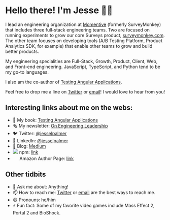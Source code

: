 # Hello there! I'm Jesse 👋🏾

I lead an engineering organization at [Momentive](https://www.momentive.ai/) (formerly SurveyMonkey) that includes three full-stack engineering teams. Two are focused on running experiments to grow our core Surveys product, [surveymonkey.com](https://www.surveymonkey.com/). The other team focuses on developing tools (A/B Testing Platform, Product Analytics SDK, for example) that enable other teams to grow and build better products.

My engineering specialities are Full-Stack, Growth, Product, Client, Web, and Front-end engineering. JavaScript, TypeScript, and Python tend to be my go-to languages.

I also am the co-author of [Testing Angular Applications](https://www.manning.com/books/testing-angular-applications). 

Feel free to drop me a line on [Twitter](https://twitter.com/jesselpalmer) or [email](mailto:jesselpalmer@gmail.com)! I would love to hear from you!

## Interesting links about me on the webs:
- 📖 My book: [Testing Angular Applications](https://www.manning.com/books/testing-angular-applications)  
- 🗞️ My newsletter: [On Engineering Leadership](https://tinyletter.com/jesselpalmer)  
- 🐦 Twitter: [@jesselpalmer](https://twitter.com/jesselpalmer)
- 💼 LinkedIn: [@jesselpalmer](https://www.linkedin.com/in/jesselpalmer/)  
- 📝 Blog: [Medium](https://medium.com/@jesselpalmer)  
- <img src="https://static.npmjs.com/da3ab40fb0861d15c83854c29f5f2962.png"> npm: [link](https://www.npmjs.com/~jesselpalmer)
- <img src="https://www.amazon.com/favicon.ico" width=17> Amazon Author Page: [link](https://www.amazon.com/Jesse-Palmer/e/B07KDKBZ7Q?ref=sr_ntt_srch_lnk_5&qid=1608017560&sr=8-5)

## Other tidbits
- 💬 Ask me about: Anything!
- 📫 How to reach me: [Twitter](https://twitter.com/jesselpalmer) or [email](mailto:jesselpalmer@gmail.com) are the best ways to reach me.
- 😄 Pronouns: he/him
- ⚡ Fun fact: Some of my favorite video games include Mass Effect 2, Portal 2 and BioShock.

<!--
**jesselpalmer/jesselpalmer** is a ✨ _special_ ✨ repository because its `README.md` (this file) appears on your GitHub profile.

Here are some ideas to get you started:

- 🔭 I’m currently working on ...
- 🌱 I’m currently learning ...
- 👯 I’m looking to collaborate on ...
- 🤔 I’m looking for help with ...
- 💬 Ask me about:
- 📫 How to reach me: 
- 😄 Pronouns: 
- ⚡ Fun fact: 
-->
